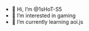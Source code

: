 - 👋 Hi, I’m @1sHoT-S5
- 👀 I’m interested in gaming
- 🌱 I’m currently learning aoi.js

<!---
1sHoT-S5/1sHoT-S5 is a ✨ special ✨ repository because its `README.md` (this file) appears on your GitHub profile.
You can click the Preview link to take a look at your changes.
--->
